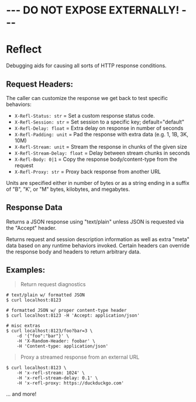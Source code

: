 # ---  DO NOT EXPOSE EXTERNALLY! ---

# Reflect

Debugging aids for causing all sorts of HTTP response conditions.


## Request Headers:

The caller can customize the response we get back to test specific behaviors:

- `X-Refl-Status: str` = Set a custom response status code.
- `X-Refl-Session: str` = Set session to a specific key; default="default"
- `X-Refl-Delay: float` = Extra delay on response in number of seconds
- `X-Refl-Padding: unit` = Pad the response with extra data (e.g. 1, 1B, 3K, 10M)
- `X-Refl-Stream: unit` = Stream the response in chunks of the given size
- `X-Refl-Stream-Delay: float` = Delay between stream chunks in seconds
- `X-Refl-Body: 0|1` = Copy the response body/content-type from the request
- `X-Refl-Proxy: str` = Proxy back response from another URL

Units are specified either in number of bytes or as a string ending in a suffix
of "B", "K', or "M" bytes, kilobytes, and megabytes.


## Response Data

Returns a JSON response using "text/plain" unless JSON is requested via the
"Accept" header.

Returns request and session description information as well as extra "meta"
data based on any runtime behaviors invoked. Certain headers can override the
response body and headers to return arbitrary data.


## Examples:

> Return request diagnostics
```
# text/plain w/ formatted JSON
$ curl localhost:8123

# formatted JSON w/ proper content-type header
$ curl localhost:8123 -H 'Accept: application/json'

# misc extras
$ curl localhost:8123/foo?bar=3 \
    -d '{"foo":"bar"}' \
    -H 'X-Random-Header: foobar' \
    -H 'Content-type: application/json'
```

> Proxy a streamed response from an external URL
```
$ curl localhost:8123 \
    -H 'x-refl-stream: 1024' \
    -H 'x-refl-stream-delay: 0.1' \
    -H 'x-refl-proxy: https://duckduckgo.com'
```

... and more!
